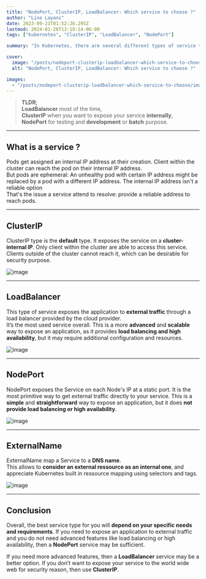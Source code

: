 ```yaml
---
title: "NodePort, ClusterIP, LoadBalancer: Which service to choose ?"
author: "Lino Layani"
date: 2023-09-21T01:52:26.295Z
lastmod: 2024-01-26T13:19:14-06:00
tags: ["kubernetes", "ClusterIP", "LoadBalancer", "NodePort"]

summary: "In Kubernetes, there are several different types of service that can be used to expose an application to external traffic."

cover:
  image: "/posts/nodeport-clusterip-loadbalancer-which-service-to-choose/images/1.png"
  alt: "NodePort, ClusterIP, LoadBalancer: Which service to choose ?"

images:
  - "/posts/nodeport-clusterip-loadbalancer-which-service-to-choose/images/1.png"
---
```


> **TLDR;**  
> **LoadBalancer** most of the time,  
> **ClusterIP** when you want to expose your service **internally**,  
> **NodePort** for testing and **development** or **batch** purpose.

---

## What is a service ?

Pods get assigned an internal IP address at their creation. Client within the cluster can reach the pod on their internal IP address.  
But pods are ephemeral: An unhealthy pod with certain IP address might be replaced by a pod with a different IP address. The internal IP address isn't a reliable option  
That's the issue a service attend to resolve: provide a reliable address to reach pods.

---

## ClusterIP

ClusterIP type is the **default** type. It exposes the service on a **cluster-internal IP**. Only client within the cluster are able to access this service. Clients outside of the cluster cannot reach it, which can be desirable for security purpose.

![image](./images/clusterip.png#center)

---

## LoadBalancer

This type of service exposes the application to **external traffic** through a load balancer provided by the cloud provider.  
It’s the most used service overall. This is a more **advanced** and **scalable** way to expose an application, as it provides **load balancing and high availability**, but it may require additional configuration and resources.

![image](./images/loadbalancer.png#center)

---

## NodePort

NodePort exposes the Service on each Node's IP at a static port. It is the most primitive way to get external traffic directly to your service. This is a **simple** and **straightforward** way to expose an application, but it does **not provide load balancing or high availability**.

![image](./images/nodeport.png#center)

---

## ExternalName

ExternalName map a Service to a **DNS name**.  
This allows to **consider an external ressource as an internal one**, and appreciate Kubernetes built in ressource mapping using selectors and tags.

![image](./images/externalname.png#center)

---

## Conclusion

Overall, the best service type for you will **depend on your specific needs and requirements**. If you need to expose an application to external traffic and you do not need advanced features like load balancing or high availability, then a **NodePort** service may be sufficient.

If you need more advanced features, then a **LoadBalancer** service may be a better option. If you don’t want to expose your service to the world wide web for security reason, then use **ClusterIP**.
